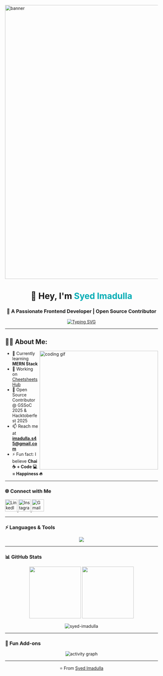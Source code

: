 <img align="center" alt="banner" width="900" src="https://raw.githubusercontent.com/halfrost/halfrost/master/icons/header_.png" />

<!-- Profile Header -->
<h1 align="center">👋 Hey, I'm <span style="color:#00ADB5">Syed Imadulla</span></h1>
<h3 align="center">🚀 A Passionate Frontend Developer | Open Source Contributor</h3>

<!-- Banner / GIF -->
<p align="center">
<a href="https://git.io/typing-svg"><img src="https://readme-typing-svg.demolab.com?font=Fira+Code&size=24&pause=1000&color=F75C7E&center=true&width=600&lines=Frontend+Developer+;Open+Source+Contributor+;Tech+Explorer+%F0%9F%9A%80;CSE'28+Undergrad" alt="Typing SVG" /></a>
</p>

---

## 👨‍💻 About Me:

<img align="right" alt="coding gif" width="390" src="https://raw.githubusercontent.com/sanjay-kv/sanjay-kv/main/Assets/illustration.png">

- 🌱 Currently learning **MERN Stack**  
- 🔭 Working on [CheetsheetsHub](https://github.com/syed-imadulla/CheetsheetsHub)
- 🤝 Open Source Contributor @ GSSoC 2025 & Hacktoberfest 2025
- 📫 Reach me at **imadulla.s45@gmail.com**  
- ⚡ Fun fact: I believe **Chai ☕ + Code 💻 = Happiness 🔥**  

---



### 🌐 Connect with Me
<p align="left">
  <a href="https://linkedin.com/in/syed-imadulla-563a78288" target="_blank">
    <img src="https://skillicons.dev/icons?i=linkedin" alt="LinkedIn" height="40"/>
  </a>
  <a href="https://instagram.com/syed_imadulla._" target="_blank">
    <img src="https://skillicons.dev/icons?i=instagram" alt="Instagram" height="40"/>
  </a>
  <a href="mailto:imadulla.s45@gmail.com">
    <img src="https://skillicons.dev/icons?i=gmail" alt="Gmail" height="40"/>
  </a>
</p>

---

### ⚡ Languages & Tools
<p align="center">
  <img src="https://skillicons.dev/icons?i=html,css,js,react,nodejs,python,c,cpp,git,github,figma,postman,blender,ps" />
</p>

---

### 📊 GitHub Stats
<p align="center">
  <img src="https://github-readme-stats.vercel.app/api?username=syed-imadulla&show_icons=true&theme=radical" height="170"/>
  <img src="https://github-readme-stats.vercel.app/api/top-langs/?username=syed-imadulla&layout=compact&theme=radical" height="170"/>
</p>

<p align="center">
  <!-- Profile Views -->
  <img src="https://komarev.com/ghpvc/?username=syed-imadulla&label=Profile%20Views&color=0e75b6&style=flat" alt="syed-imadulla" /> 
</p>

---

### 🚀 Fun Add-ons
<p align="center">
  <img src="https://github-readme-activity-graph.vercel.app/graph?username=syed-imadulla&bg_color=0D1117&color=00ADB5&line=00ADB5&point=FFFFFF&hide_border=true" alt="activity graph" />
</p>

---
<p align="center">⭐️ From <a href="https://github.com/syed-imadulla">Syed Imadulla</a></p>

